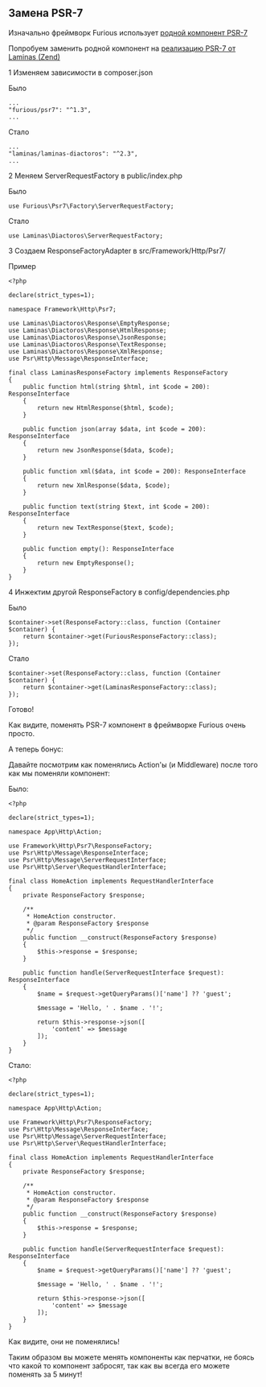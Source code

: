## Замена PSR-7

Изначально фреймворк Furious использует [родной компонент PSR-7](https://github.com/Furious-PHP/psr7)

Попробуем заменить родной компонент на [реализацию PSR-7 от Laminas (Zend)](https://github.com/laminas/laminas-diactoros)

1 Изменяем зависимости в composer.json

Было

    ...
    "furious/psr7": "^1.3",
    ...
    
Стало
    
    ...
    "laminas/laminas-diactoros": "^2.3",
    ...

2 Меняем ServerRequestFactory в public/index.php

Было
    
    use Furious\Psr7\Factory\ServerRequestFactory;
    
Стало

    use Laminas\Diactoros\ServerRequestFactory;
      
3 Создаем ResponseFactoryAdapter в src/Framework/Http/Psr7/

Пример

    <?php
    
    declare(strict_types=1);
    
    namespace Framework\Http\Psr7;
    
    use Laminas\Diactoros\Response\EmptyResponse;
    use Laminas\Diactoros\Response\HtmlResponse;
    use Laminas\Diactoros\Response\JsonResponse;
    use Laminas\Diactoros\Response\TextResponse;
    use Laminas\Diactoros\Response\XmlResponse;
    use Psr\Http\Message\ResponseInterface;
    
    final class LaminasResponseFactory implements ResponseFactory
    {
        public function html(string $html, int $code = 200): ResponseInterface
        {
            return new HtmlResponse($html, $code);
        }
    
        public function json(array $data, int $code = 200): ResponseInterface
        {
            return new JsonResponse($data, $code);
        }
    
        public function xml($data, int $code = 200): ResponseInterface
        {
            return new XmlResponse($data, $code);
        }
    
        public function text(string $text, int $code = 200): ResponseInterface
        {
            return new TextResponse($text, $code);
        }
    
        public function empty(): ResponseInterface
        {
            return new EmptyResponse();
        }
    }

4 Инжектим другой ResponseFactory в config/dependencies.php

Было

    $container->set(ResponseFactory::class, function (Container $container) {
        return $container->get(FuriousResponseFactory::class);
    });
    
Стало

    $container->set(ResponseFactory::class, function (Container $container) {
        return $container->get(LaminasResponseFactory::class);
    });
    
    
Готово!

Как видите, поменять PSR-7 компонент в фреймворке Furious очень просто.

А теперь бонус:

Давайте посмотрим как поменялись Action'ы (и Middleware) после того как мы поменяли компонент:

Было:

    <?php
    
    declare(strict_types=1);
    
    namespace App\Http\Action;
    
    use Framework\Http\Psr7\ResponseFactory;
    use Psr\Http\Message\ResponseInterface;
    use Psr\Http\Message\ServerRequestInterface;
    use Psr\Http\Server\RequestHandlerInterface;
    
    final class HomeAction implements RequestHandlerInterface
    {
        private ResponseFactory $response;
    
        /**
         * HomeAction constructor.
         * @param ResponseFactory $response
         */
        public function __construct(ResponseFactory $response)
        {
            $this->response = $response;
        }
    
        public function handle(ServerRequestInterface $request): ResponseInterface
        {
            $name = $request->getQueryParams()['name'] ?? 'guest';
    
            $message = 'Hello, ' . $name . '!';
    
            return $this->response->json([
                'content' => $message
            ]);
        }
    }
    
Стало:

    <?php
    
    declare(strict_types=1);
    
    namespace App\Http\Action;
    
    use Framework\Http\Psr7\ResponseFactory;
    use Psr\Http\Message\ResponseInterface;
    use Psr\Http\Message\ServerRequestInterface;
    use Psr\Http\Server\RequestHandlerInterface;
    
    final class HomeAction implements RequestHandlerInterface
    {
        private ResponseFactory $response;
    
        /**
         * HomeAction constructor.
         * @param ResponseFactory $response
         */
        public function __construct(ResponseFactory $response)
        {
            $this->response = $response;
        }
    
        public function handle(ServerRequestInterface $request): ResponseInterface
        {
            $name = $request->getQueryParams()['name'] ?? 'guest';
    
            $message = 'Hello, ' . $name . '!';
    
            return $this->response->json([
                'content' => $message
            ]);
        }
    }

Как видите, они не поменялись!

Таким образом вы можете менять компоненты как перчатки, не боясь что 
какой то компонент забросят, так как вы всегда его можете поменять за 5 минут!